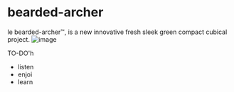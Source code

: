 bearded-archer
==============

le bearded-archer™, is a new innovative fresh sleek green compact cubical project.
![image](http://i.imgur.com/mGxeFSd.png)

TO-DO'h
* listen
* enjoi
* learn
